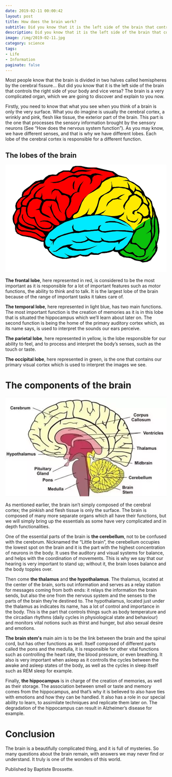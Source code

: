 ```yaml
---
date: 2019-02-11 00:00:42
layout: post
title: How does the brain work?
subtitle: Did you know that it is the left side of the brain that controls the right side of your body and vice versa?
description: Did you know that it is the left side of the brain that controls the right side of your body and vice versa?
image: /img/2019-02-11.jpg
category: science
tags: 
- Life
- Information
paginate: false
---
```


Most people know that the brain is divided in two halves called hemispheres by the cerebral fissure… But did you know that it is the left side of the brain that controls the right side of your body and vice versa? The brain is a very complicated organ, which we are going to discover and explain to you now.

Firstly, you need to know that what you see when you think of a brain is only the very surface. What you do imagine is usually the cerebral cortex, a wrinkly and pink, flesh like tissue, the exterior part of the brain. This part is the one that processes the sensory information brought by the sensory neurons (See “How does the nervous system function”). As you may know, we have different senses, and that is why we have different lobes. Each lobe of the cerebral cortex is responsible for a different function.

## The lobes of the brain

![Brain lobes](/img/brain-lobes.jpg)

**The frontal lobe**, here represented in red, is considered to be the most important as it is responsible for a lot of important features such as motor functions, the ability to think and to talk. It is the largest lobe of the brain because of the range of important tasks it takes care of. 

**The temporal lobe**, here represented in light blue, has two main functions. The most important function is the creation of memories as it is in this lobe that is situated the hippocampus which we’ll learn about later on. The second function is being the home of the primary auditory cortex which, as its name says, is used to interpret the sounds our ears perceive.

**The parietal lobe**, here represented in yellow, is the lobe responsible for our ability to feel, and to process and interpret the body’s senses, such as the touch or taste.

**The occipital lobe**, here represented in green, is the one that contains our primary visual cortex which is used to interpret the images we see.

# The components of the brain

![Parts of the brain](/img/brain-components.png)

As mentioned earlier, the brain isn’t simply composed of the cerebral cortex; the pinkish and flesh tissue is only the surface. The brain is composed of many more separate organs which all have their functions, but we will simply bring up the essentials as some have very complicated and in depth functionalities.

One of the essential parts of the brain is **the cerebellum**, not to be confused with the cerebrum. Nicknamed the “Little brain”, the cerebellum occupies the lowest spot on the brain and it is the part with the highest concentration of neurons in the body. It uses the auditory and visual systems for balance, and helps with the coordination of movements. This is why we say that our hearing is very important to stand up; without it, the brain loses balance and the body topples over.

Then come **the thalamus** and **the hypothalamus**. The thalamus, located at the center of the brain, sorts out information and serves as a relay station for messages coming from both ends: it relays the information the brain sends, but also the one from the nervous system and the senses to the parts of the brain they’re destined to. The hypothalamus, located just under the thalamus as indicates its name, has a lot of control and importance in the body. This is the part that controls things such as body temperature and the circadian rhythms (daily cycles in physiological state and behaviour) and monitors vital notions such as thirst and hunger, but also sexual desire and emotions. 

**The brain stem's** main aim is to be the link between the brain and the spinal cord, but has other functions as well. Itself composed of different parts called the pons and the medulla, it is responsible for other vital functions such as controlling the heart rate, the blood pressure, or even breathing. It also is very important when asleep as it controlls the cycles between the awake and asleep states of the body, as well as the cycles in sleep itself such as REM sleep for example. 

Finally, **the hippocampus** is in charge of the creation of memories, as well as their storage. The association between smell or taste and memory comes from the hippocampus, and that’s why it is believed to also have ties with emotions and how they can be handled. It also has a role in our special ability to learn, to assimilate techniques and replicate them later on. The degradation of the hippocampus can result in Alzheimer’s disease for example.

# Conclusion

The brain is a beautifully complicated thing, and it is full of mysteries. So many questions about the brain remain, with answers we may never find or understand. It truly is one of the wonders of this world.

Published by Baptiste Brossette.